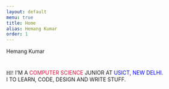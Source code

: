 ```yaml
---
layout: default
menu: true
title: Home
alias: Hemang Kumar
order: 1
---
```

<div class="links row">
   <div class="ic">
      <span class="fa-stack fa-lg">
      <i class="fa fa-circle google fa-stack-2x"></i>
      <a class ="google link" href="mailto:hemangsk@gmail.com" data-toggle="tooltip" title="hemangsk@gmail.com"><i class="fa fa-google fa-stack-1x"></i></a>
      </span>
   </div>
   <div class="ic">
      <span class="fa-stack fa-lg">
      <i class="fa fa-circle linkedin fa-stack-2x"></i>
      <a class ="linkedin link" href="http://linkedin.com/in/hemangkumar" data-toggle="tooltip" title="@hemangkumar"><i class="fa fa-linkedin   fa-stack-1x"></i></a>
      </span>
   </div>
   <div class="ic">
      <span class="fa-stack fa-lg">
      <i class="fa fa-circle twitter fa-stack-2x"></i>
      <a class ="twitter link" href="http://twitter.com/hemang_kumar" data-toggle="tooltip" title="@hemang_kumar"><i class="fa fa-twitter   fa-stack-1x"></i></a>
      </span>
   </div>
   <div class="ic">
      <span class="fa-stack fa-lg">
      <i class="fa fa-circle fire fa-stack-2x"></i>
      <a class ="codecamp link" href="http://freecodecamp.com/hemangsk" data-toggle="tooltip" title="Free Code Camp"><i class="fa fa-fire   fa-stack-1x"></i></a>
      </span>
   </div>
</div>
<div class="name row" style="margin-bottom: 0.4em !important;">Hemang Kumar</div>
<div class="links row">
   <div class="ic">
      <span class="fa-stack fa-lg">
      <i class="fa fa-circle github fa-stack-2x"></i>
      <a class ="github link" href="http://github.com/hemangsk" data-toggle="tooltip" title="@hemangsk"><i class="fa fa-github fa-stack-1x"></i></a>
      </span>
   </div>
   <div class="ic">
      <span class="fa-stack fa-lg">
      <i class="fa fa-circle fb fa-stack-2x"></i>
      <a class ="fb link" href="https://www.facebook.com/hemangkr" data-toggle="tooltip" title="fb/hemangkr"><i class="fa fa-facebook fa-stack-1x"></i></a>
      </span>
   </div>
   <div class="ic">
      <span class="fa-stack fa-lg">
      <i class="fa fa-circle pinterest fa-stack-2x"></i>
      <a class ="twitter link" href="https://www.pinterest.com/hemangsk" data-toggle="tooltip" title="pinterest/hemangsk"><i class="fa fa-pinterest fa-stack-1x"></i></a>
      </span>
   </div>
   <div class="ic">
      <span class="fa-stack fa-lg">
      <i class="fa fa-circle camera fa-stack-2x"></i>
      <a class ="twitter link" href="#" data-toggle="tooltip" title="Snapchat/Hemang"><i class="fa fa-camera fa-stack-1x"></i></a>
      </span>
   </div>
</div>
<br><br>
<div class="row">
   <div class="welcome center">
      <span style="font-family:'Neucha' !important;">HI!</span> I'M A <span style="color:crimson">COMPUTER SCIENCE</span> JUNIOR AT <span style="color:blue">USICT, NEW DELHI</span>.<br> I <i style="color: red" class="fa fa-heart wel"></i> TO LEARN, CODE, DESIGN AND WRITE STUFF.
   </div>
</div>
<br><br> 
